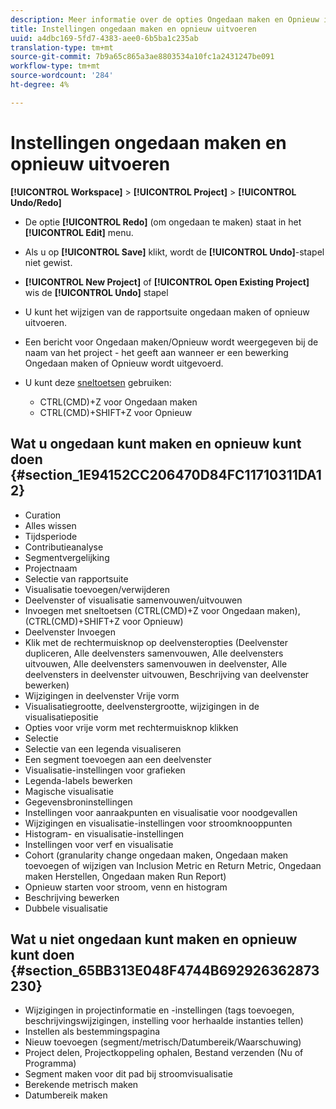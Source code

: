 ```yaml
---
description: Meer informatie over de opties Ongedaan maken en Opnieuw in Analysis Workspace.
title: Instellingen ongedaan maken en opnieuw uitvoeren
uuid: a4dbc169-5fd7-4383-aee0-6b5ba1c235ab
translation-type: tm+mt
source-git-commit: 7b9a65c865a3ae8803534a10fc1a2431247be091
workflow-type: tm+mt
source-wordcount: '284'
ht-degree: 4%

---
```



# Instellingen ongedaan maken en opnieuw uitvoeren

**[!UICONTROL Workspace]** > **[!UICONTROL Project]** > **[!UICONTROL Undo/Redo]**

* De optie **[!UICONTROL Redo]** (om ongedaan te maken) staat in het **[!UICONTROL Edit]** menu.

* Als u op **[!UICONTROL Save]** klikt, wordt de **[!UICONTROL Undo]**-stapel niet gewist.

* **[!UICONTROL New Project]** of  **[!UICONTROL Open Existing Project]** wis de  **[!UICONTROL Undo]** stapel

* U kunt het wijzigen van de rapportsuite ongedaan maken of opnieuw uitvoeren.
* Een bericht voor Ongedaan maken/Opnieuw wordt weergegeven bij de naam van het project - het geeft aan wanneer er een bewerking Ongedaan maken of Opnieuw wordt uitgevoerd.
* U kunt deze [sneltoetsen](/help/analyze/analysis-workspace/build-workspace-project/fa-shortcut-keys.md) gebruiken:

   * CTRL(CMD)+Z voor Ongedaan maken
   * CTRL(CMD)+SHIFT+Z voor Opnieuw

## Wat u ongedaan kunt maken en opnieuw kunt doen {#section_1E94152CC206470D84FC11710311DA12}

* Curation
* Alles wissen
* Tijdsperiode
* Contributieanalyse
* Segmentvergelijking
* Projectnaam
* Selectie van rapportsuite
* Visualisatie toevoegen/verwijderen
* Deelvenster of visualisatie samenvouwen/uitvouwen
* Invoegen met sneltoetsen (CTRL(CMD)+Z voor Ongedaan maken), (CTRL(CMD)+SHIFT+Z voor Opnieuw)
* Deelvenster Invoegen
* Klik met de rechtermuisknop op deelvensteropties (Deelvenster dupliceren, Alle deelvensters samenvouwen, Alle deelvensters uitvouwen, Alle deelvensters samenvouwen in deelvenster, Alle deelvensters in deelvenster uitvouwen, Beschrijving van deelvenster bewerken)
* Wijzigingen in deelvenster Vrije vorm
* Visualisatiegrootte, deelvenstergrootte, wijzigingen in de visualisatiepositie
* Opties voor vrije vorm met rechtermuisknop klikken
* Selectie
* Selectie van een legenda visualiseren
* Een segment toevoegen aan een deelvenster
* Visualisatie-instellingen voor grafieken
* Legenda-labels bewerken
* Magische visualisatie
* Gegevensbroninstellingen
* Instellingen voor aanraakpunten en visualisatie voor noodgevallen
* Wijzigingen en visualisatie-instellingen voor stroomknooppunten
* Histogram- en visualisatie-instellingen
* Instellingen voor verf en visualisatie
* Cohort (granularity change ongedaan maken, Ongedaan maken toevoegen of wijzigen van Inclusion Metric en Return Metric, Ongedaan maken Herstellen, Ongedaan maken Run Report)
* Opnieuw starten voor stroom, venn en histogram
* Beschrijving bewerken
* Dubbele visualisatie

## Wat u niet ongedaan kunt maken en opnieuw kunt doen {#section_65BB313E048F4744B692926362873230}

* Wijzigingen in projectinformatie en -instellingen (tags toevoegen, beschrijvingswijzigingen, instelling voor herhaalde instanties tellen)
* Instellen als bestemmingspagina
* Nieuw toevoegen (segment/metrisch/Datumbereik/Waarschuwing)
* Project delen, Projectkoppeling ophalen, Bestand verzenden (Nu of Programma)
* Segment maken voor dit pad bij stroomvisualisatie
* Berekende metrisch maken
* Datumbereik maken


